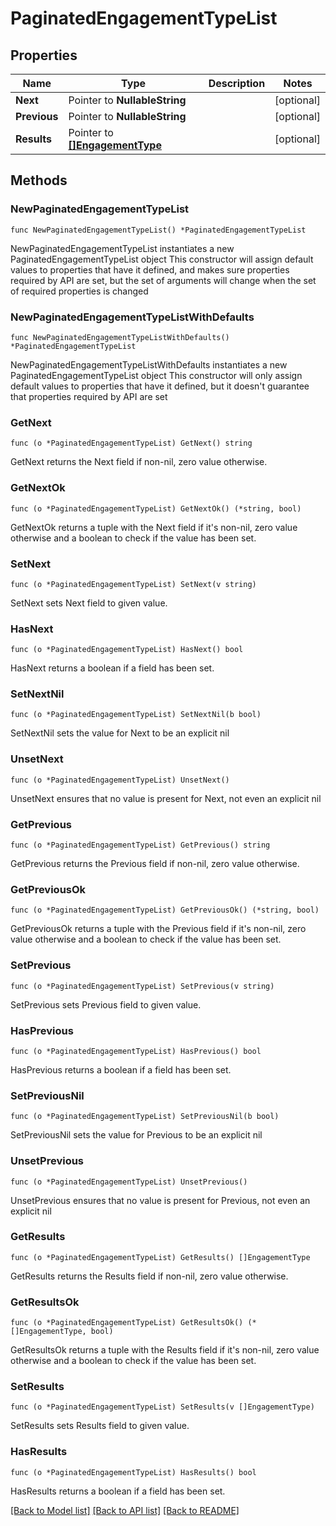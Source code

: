# PaginatedEngagementTypeList

## Properties

Name | Type | Description | Notes
------------ | ------------- | ------------- | -------------
**Next** | Pointer to **NullableString** |  | [optional] 
**Previous** | Pointer to **NullableString** |  | [optional] 
**Results** | Pointer to [**[]EngagementType**](EngagementType.md) |  | [optional] 

## Methods

### NewPaginatedEngagementTypeList

`func NewPaginatedEngagementTypeList() *PaginatedEngagementTypeList`

NewPaginatedEngagementTypeList instantiates a new PaginatedEngagementTypeList object
This constructor will assign default values to properties that have it defined,
and makes sure properties required by API are set, but the set of arguments
will change when the set of required properties is changed

### NewPaginatedEngagementTypeListWithDefaults

`func NewPaginatedEngagementTypeListWithDefaults() *PaginatedEngagementTypeList`

NewPaginatedEngagementTypeListWithDefaults instantiates a new PaginatedEngagementTypeList object
This constructor will only assign default values to properties that have it defined,
but it doesn't guarantee that properties required by API are set

### GetNext

`func (o *PaginatedEngagementTypeList) GetNext() string`

GetNext returns the Next field if non-nil, zero value otherwise.

### GetNextOk

`func (o *PaginatedEngagementTypeList) GetNextOk() (*string, bool)`

GetNextOk returns a tuple with the Next field if it's non-nil, zero value otherwise
and a boolean to check if the value has been set.

### SetNext

`func (o *PaginatedEngagementTypeList) SetNext(v string)`

SetNext sets Next field to given value.

### HasNext

`func (o *PaginatedEngagementTypeList) HasNext() bool`

HasNext returns a boolean if a field has been set.

### SetNextNil

`func (o *PaginatedEngagementTypeList) SetNextNil(b bool)`

 SetNextNil sets the value for Next to be an explicit nil

### UnsetNext
`func (o *PaginatedEngagementTypeList) UnsetNext()`

UnsetNext ensures that no value is present for Next, not even an explicit nil
### GetPrevious

`func (o *PaginatedEngagementTypeList) GetPrevious() string`

GetPrevious returns the Previous field if non-nil, zero value otherwise.

### GetPreviousOk

`func (o *PaginatedEngagementTypeList) GetPreviousOk() (*string, bool)`

GetPreviousOk returns a tuple with the Previous field if it's non-nil, zero value otherwise
and a boolean to check if the value has been set.

### SetPrevious

`func (o *PaginatedEngagementTypeList) SetPrevious(v string)`

SetPrevious sets Previous field to given value.

### HasPrevious

`func (o *PaginatedEngagementTypeList) HasPrevious() bool`

HasPrevious returns a boolean if a field has been set.

### SetPreviousNil

`func (o *PaginatedEngagementTypeList) SetPreviousNil(b bool)`

 SetPreviousNil sets the value for Previous to be an explicit nil

### UnsetPrevious
`func (o *PaginatedEngagementTypeList) UnsetPrevious()`

UnsetPrevious ensures that no value is present for Previous, not even an explicit nil
### GetResults

`func (o *PaginatedEngagementTypeList) GetResults() []EngagementType`

GetResults returns the Results field if non-nil, zero value otherwise.

### GetResultsOk

`func (o *PaginatedEngagementTypeList) GetResultsOk() (*[]EngagementType, bool)`

GetResultsOk returns a tuple with the Results field if it's non-nil, zero value otherwise
and a boolean to check if the value has been set.

### SetResults

`func (o *PaginatedEngagementTypeList) SetResults(v []EngagementType)`

SetResults sets Results field to given value.

### HasResults

`func (o *PaginatedEngagementTypeList) HasResults() bool`

HasResults returns a boolean if a field has been set.


[[Back to Model list]](../README.md#documentation-for-models) [[Back to API list]](../README.md#documentation-for-api-endpoints) [[Back to README]](../README.md)


